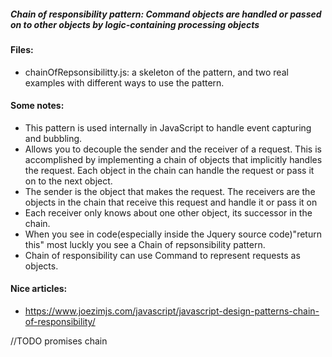 ##### Chain of responsibility pattern: Command objects are handled or passed on to other objects by logic-containing processing objects

#### Files:
+ chainOfRepsonsibilitty.js: a skeleton of the pattern, and two real examples with different ways to use the pattern.

#### Some notes:
+ This pattern is used internally in JavaScript to handle event capturing and
bubbling. 
+ Allows you to decouple the sender and the receiver of a request. This is accomplished by implementing a chain of objects that implicitly handles the request. Each object in the chain can handle the request or pass it on to the next object. 
+ The sender is the object that makes the request. The receivers are the objects in the chain that receive this request and handle it or pass it on
+ Each receiver only knows about one other object, its successor in the chain.
+ When you see in code(especially inside the Jquery source code)"return this" most luckly you see a Chain of repsonsibility pattern.
+ Chain of responsibility can use Command to represent requests as objects.

#### Nice articles:
+ https://www.joezimjs.com/javascript/javascript-design-patterns-chain-of-responsibility/

//TODO promises chain